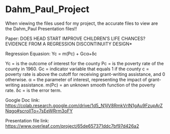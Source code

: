 # Dahm_Paul_Project

When viewing the files used for my project, the accurate files to view are the Dahm_Paul Presentation files!!

Paper: DOES HEAD START IMPROVE CHILDREN’S LIFE CHANCES? EVIDENCE FROM A REGRESSION DISCONTINUITY DESIGN*

Regression Equasion: Yc = m(Pc) + Gcα+δc

Yc = is the outcome of interest for the county 
Pc = is the poverty rate of the county in 1960.
Gc = indicator variable that equals 1 if the county 
c = poverty rate is above the cutoff for receiving grant-writing assistance, and 0 otherwise.
α = the parameter of interest, representing the impact of grant-writing assistance.
m(Pc) = an unknown smooth function of the poverty rate.
δc = is the error term.

Google Doc link: https://colab.research.google.com/drive/1d5_N1jlV8RmkVrlN1gAu9FzupArZNqgo#scrollTo=7sEeWRrm3oFY

Presentation file link: https://www.overleaf.com/project/65de657371ddc7bf97d426a2
